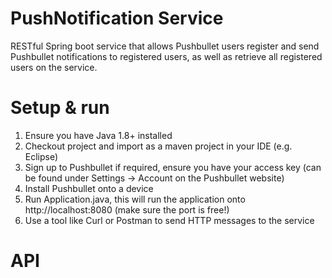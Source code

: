 # PushNotification Service #

RESTful Spring boot service that allows Pushbullet users register and send Pushbullet notifications to registered users, as well as retrieve all registered users on the service.

# Setup & run #

1. Ensure you have Java 1.8+ installed
2. Checkout project and import as a maven project in your IDE (e.g. Eclipse)
3. Sign up to Pushbullet if required, ensure you have your access key (can be found under Settings -> Account on the Pushbullet website)
4. Install Pushbullet onto a device
5. Run Application.java, this will run the application onto http://localhost:8080 (make sure the port is free!)
6. Use a tool like Curl or Postman to send HTTP messages to the service

# API #


